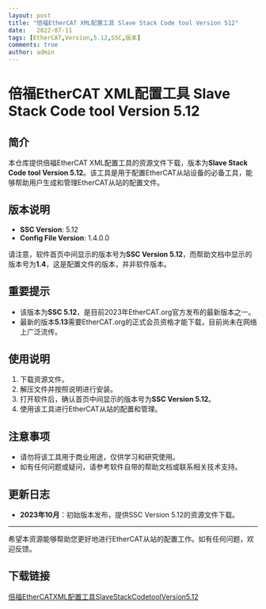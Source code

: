 ```yaml
---
layout: post
title: "倍福EtherCAT XML配置工具 Slave Stack Code tool Version 512"
date:   2022-07-11
tags: [EtherCAT,Version,5.12,SSC,版本]
comments: true
author: admin
---
```

# 倍福EtherCAT XML配置工具 Slave Stack Code tool Version 5.12

## 简介
本仓库提供倍福EtherCAT XML配置工具的资源文件下载，版本为**Slave Stack Code tool Version 5.12**。该工具是用于配置EtherCAT从站设备的必备工具，能够帮助用户生成和管理EtherCAT从站的配置文件。

## 版本说明
- **SSC Version**: 5.12
- **Config File Version**: 1.4.0.0

请注意，软件首页中间显示的版本号为**SSC Version 5.12**，而帮助文档中显示的版本号为**1.4**，这是配置文件的版本，并非软件版本。

## 重要提示
- 该版本为**SSC 5.12**，是目前2023年EtherCAT.org官方发布的最新版本之一。
- 最新的版本**5.13**需要EtherCAT.org的正式会员资格才能下载，目前尚未在网络上广泛流传。

## 使用说明
1. 下载资源文件。
2. 解压文件并按照说明进行安装。
3. 打开软件后，确认首页中间显示的版本号为**SSC Version 5.12**。
4. 使用该工具进行EtherCAT从站的配置和管理。

## 注意事项
- 请勿将该工具用于商业用途，仅供学习和研究使用。
- 如有任何问题或疑问，请参考软件自带的帮助文档或联系相关技术支持。

## 更新日志
- **2023年10月**：初始版本发布，提供SSC Version 5.12的资源文件下载。

---

希望本资源能够帮助您更好地进行EtherCAT从站的配置工作。如有任何问题，欢迎反馈。

## 下载链接

[倍福EtherCATXML配置工具SlaveStackCodetoolVersion5.12](https://pan.quark.cn/s/86b7c1616432)